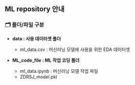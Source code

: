 ## ML repository 안내
### 🗂 폴더/파일 구분
 - **data : 사용 데이터셋 폴더**
 
   - ml_data.csv : 머신러닝 모델에 사용을 위한 EDA 데이터셋

 - **ML_code_file : ML 작업 코딩 폴더**

   - ml_data.ipynb : 머신러닝 모델 작업 파일
   - ZDRSJ_model.pkl